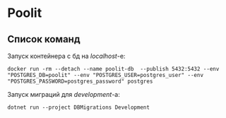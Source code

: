 # Poolit


## Список команд

Запуск контейнера с бд на *localhost*-e:
```
docker run -rm --detach --name poolit-db  --publish 5432:5432 --env "POSTGRES_DB=poolit" --env "POSTGRES_USER=postgres_user" --env "POSTGRES_PASSWORD=postgres_password" postgres
```

Запуск миграций для *development*-a:
```
dotnet run --project DBMigrations Development
```
